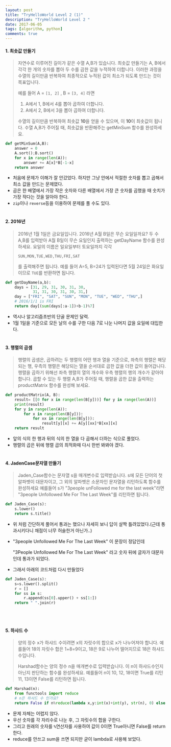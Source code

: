 ```yaml
---
layout: post
title: "TryHelloWorld Level 2 (1)"
description: "TryHelloWorld Level 2 "
date: 2017-06-05
tags: [algorithm, python]
comments: true
---
```


#### 1. 최솟값 만들기

> 자연수로 이루어진 길이가 같은 수열 A,B가 있습니다. 최솟값 만들기는 A, B에서 각각 한 개의 숫자를 뽑아 두 수를 곱한 값을 누적하여 더합니다. 이러한 과정을 수열의 길이만큼 반복하여 최종적으로 누적된 값이 최소가 되도록 만드는 것이 목표입니다.
>
> 예를 들어 A = `[1, 2]` , B = `[3, 4]` 라면
>
> 1. A에서 1, B에서 4를 뽑아 곱하여 더합니다.
> 2. A에서 2, B에서 3을 뽑아 곱하여 더합니다.
>
> 수열의 길이만큼 반복하여 최솟값 **10**을 얻을 수 있으며, 이 **10**이 최솟값이 됩니다.
> 수열 A,B가 주어질 때, 최솟값을 반환해주는 getMinSum 함수를 완성하세요.

```python
def getMinSum(A,B):
    answer = 0
    A.sort();B.sort()
    for x in range(len(A)):
        answer += A[x]*B[-1-x]
    return answer
```

- 처음에 문제가 이해가 잘 안갔었다. 하지만 그냥 안에서 적절한 숫자를 뽑고 곱해서 최소 값을 만드는 문제였다.
- 곱은 한 배열에서 가장 작은 숫자와 다른 배열에서 가장 큰 숫자를 곱했을 때 숫치가 가장 작다는 것을 알아야 한다.
- `zip`이나 `reverse`등을 이용하여 문제를 풀 수도 있다.
  <br><br>

#### 2. 2016년

> 2016년 1월 1일은 금요일입니다. 2016년 A월 B일은 무슨 요일일까요? 두 수 A,B를 입력받아 A월 B일이 무슨 요일인지 출력하는 getDayName 함수를 완성하세요. 요일의 이름은 일요일부터 토요일까지 각각
>
> `SUN,MON,TUE,WED,THU,FRI,SAT`
>
> 를 출력해주면 됩니다. 예를 들어 A=5, B=24가 입력된다면 5월 24일은 화요일이므로 `TUE`를 반환하면 됩니다.

```python
def getDayName(a,b):
    days = [31, 29, 31, 30, 31, 30,
            31, 31, 30, 31, 30, 31,]
    day = ["FRI", "SAT", "SUN", "MON", "TUE", "WED", "THU",]
    # 2016/1/1 is FRI
    return day[(sum(days[:a-1])+b-1)%7]
```

- 역시나 알고리즘초반의 단골 문제인 달력.
- 1월 1일을 기준으로 모든 날의 수를 구한 다음 7로 나눈 나머지 값을 요일에 대입한다.
  <br><br>

#### 3. 행렬의 곱셈

> 행렬의 곱셈은, 곱하려는 두 행렬의 어떤 행과 열을 기준으로, 좌측의 행렬은 해당되는 행, 우측의 행렬은 해당되는 열을 순서대로 곱한 값을 더한 값이 들어갑니다. 행렬을 곱하기 위해선 좌측 행렬의 열의 개수와 우측 행렬의 행의 개수가 같아야 합니다. 곱할 수 있는 두 행렬 A,B가 주어질 때, 행렬을 곱한 값을 출력하는 productMatrix 함수를 완성해 보세요.

```python
def productMatrix(A, B):
    result= [[0 for x in range(len(B[y]))] for y in range(len(A))]
    print(result)
    for y in range(len(A)):
        for x in range(len(B[y])):
            for xx in range(len(B[y])):
                result[y][x] += A[y][xx]*B[xx][x]
    return result
```

- 앞의 식의 한 행과 뒤의 식의 한 열을 다 곱해서 더하는 식으로 풀었다.
- 행렬의 곱은 뒤에 행렬 곱의 최적화때 다시 한번 봐봐야 겠다.
  <br><br>

#### 4. JadenCase문자열 만들기

> Jaden_Case함수는 문자열 s을 매개변수로 입력받습니다.
> s에 모든 단어의 첫 알파벳이 대문자이고, 그 외의 알파벳은 소문자인 문자열을 리턴하도록 함수를 완성하세요
> 예를들어 s가 "3people unFollowed me for the last week"라면 "3people Unfollowed Me For The Last Week"를 리턴하면 됩니다.

```python
def Jaden_Case(s):
    s.lower()
    return s.title()
```

- 위 처럼 간단하게 풀어서 통과는 했으나 자세히 보니 답이 살짝 틀려있었다.(근데 통과시키다니 채점이 너무 허술한거 아닌가..)

- "3people Unfollowed Me For The Last Week" 이 문장이 정답인데

  "3People Unfollowed Me For The Last Week" 라고 숫자 뒤에 글자가 대문자인데 통과가 되었다.

- 그래서 아래의 코드처럼 다시 만들었다


```python
def Jaden_Case(s):
    s=s.lower().split()
    r = []
    for ss in s:
        r.append(ss[0].upper() + ss[1:])
    return " ".join(r)
```

<br><br>

#### 5. 하샤드 수

> 양의 정수 x가 하샤드 수이려면 x의 자릿수의 합으로 x가 나누어져야 합니다. 예를들어 18의 자릿수 합은 1+8=9이고, 18은 9로 나누어 떨어지므로 18은 하샤드 수입니다.
>
> Harshad함수는 양의 정수 n을 매개변수로 입력받습니다. 이 n이 하샤드수인지 아닌지 판단하는 함수를 완성하세요.
> 예를들어 n이 10, 12, 18이면 True를 리턴 11, 13이면 False를 리턴하면 됩니다.

```python
def Harshad(n):
    from functools import reduce
    # n은 하샤드 수 인가요?
    return False if n%reduce(lambda x,y:int(x)+int(y), str(n), 0) else True
```

- 문제 자체는 어렵지 않다.
- 우선 숫자를 각 자리수로 나눈 후, 그 자릿수의 합을 구한다.
- 그리고 원래의 숫자를 `%`연산자를 사용하여 값이 0이면 True아니면 False를 return한다.
- reduce를 안쓰고 sum을 쓰면 되지만 굳이 lambda로 사용해 보았다.
















